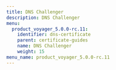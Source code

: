 ```yaml
---
title: DNS Challenger
description: DNS Challenger
menu:
  product_voyager_5.0.0-rc.11:
    identifier: dns-certificate
    parent: certificate-guides
    name: DNS Challenger
    weight: 15
menu_name: product_voyager_5.0.0-rc.11
---
```

